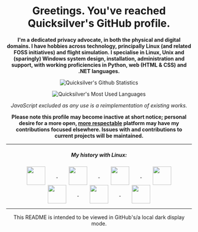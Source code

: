 <h1 align="center">Greetings. You've reached Quicksilver's GitHub profile.</h1>
<p align="center"><b>I'm a dedicated privacy advocate, in both the physical and digital domains. I have hobbies across technology, principally Linux (and related FOSS initiatives) and flight simulation. I specialise in Linux, Unix and (sparingly) Windows system design, installation, administration and support, with working proficiencies in  Python, web (HTML & CSS) and .NET languages. </b></p>

<p align="center">
<img align="center" src="https://github-readme-stats.vercel.app/api?username=QuicksilverBR&show_icons=true&count_private=true&custom_title=Quicksilver's%20Github%20Statistics&theme=dark&include_all_commits=true&icon_color=ffffff" alt="Quicksilver's Github Statistics" />
</p>
<p align="center">
<img align="center" src="https://github-readme-stats.vercel.app/api/top-langs/?username=QuicksilverBR&theme=dark&hide=javascript&custom_title=Quicksilver's%20Most%20Used%20Languages&card_width=465" alt="Quicksilver's Most Used Languages" /> 
</p>
<p align="center"><i>JavaScript excluded as any use is a reimplementation of existing works.</i></p>
<p align="center"><b>Please note this profile may become inactive at short notice; personal desire for a more open, <a href="https://github.com/drop-ice/dear-github-2.0">more respectable</a> platform may have my contributions focused elsewhere. Issues with and contributions to current projects will be maintained.</b></p>
<hr>
<h5 align="center">My history with Linux:</h5>
<p align="center">
<a href="https://ubuntu.com/">
  <img align="center" src="https://raw.githubusercontent.com/bradley-r/bradley-r/main/icons/os_ubuntu.png"  width="50" height="50" hspace=30/>
</a>
<a href="https://linuxmint.com/">
  <img align="center" src="https://raw.githubusercontent.com/bradley-r/bradley-r/main/icons/os_linuxmint_alt.png" width="50" height="50" hspace=30/>
</a>
 <a href="https://getfedora.org/">
  <img align="center" src="https://raw.githubusercontent.com/bradley-r/bradley-r/main/icons/os_fedora.png"  width="50" height="50" hspace=30/>
</a>
<a href="https://www.opensuse.org/">
  <img align="center" src="https://raw.githubusercontent.com/bradley-r/bradley-r/main/icons/os_opensuse.png" width="50" height="50" hspace=30/>
</a>
<a href="https://voidlinux.org/">
  <img align="center" src="https://raw.githubusercontent.com/bradley-r/bradley-r/main/icons/os_void.png" width="50" height="50" hspace=30/>
</a>
 <a href="https://getsol.us/home/">
  <img align="center" src="https://raw.githubusercontent.com/bradley-r/bradley-r/main/icons/os_solus.png"  width="50" height="50" hspace=30/>
</a>
<a href="https://endeavouros.com/">
  <img align="center" src="https://raw.githubusercontent.com/bradley-r/bradley-r/main/icons/os_endeavouros.png" width="50" height="50" hspace=30/>
  </a>
</p>
<hr>
<p align="center">This README is intended to be viewed in GitHub's/a local dark display mode.</p>
